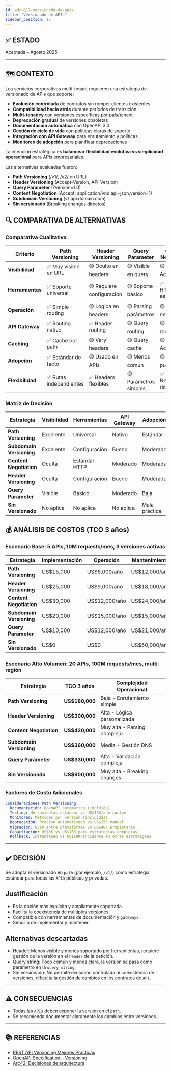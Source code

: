 ```yaml
---
id: adr-017-versionado-de-apis
title: "Versionado de APIs"
sidebar_position: 17
---
```


## ✅ ESTADO

Aceptada – Agosto 2025

---

## 🗺️ CONTEXTO

Los servicios corporativos multi-tenant requieren una estrategia de versionado de APIs que soporte:

- **Evolución controlada** de contratos sin romper clientes existentes
- **Compatibilidad hacia atrás** durante períodos de transición
- **Multi-tenancy** con versiones específicas por país/tenant
- **Deprecación gradual** de versiones obsoletas
- **Documentación automática** con OpenAPI 3.0
- **Gestión de ciclo de vida** con políticas claras de soporte
- **Integración con API Gateway** para enrutamiento y políticas
- **Monitoreo de adopción** para planificar deprecaciones

La intención estratégica es **balancear flexibilidad evolutiva vs simplicidad operacional** para APIs empresariales.

Las alternativas evaluadas fueron:

- **Path Versioning** (/v1/, /v2/ en URL)
- **Header Versioning** (Accept-Version, API-Version)
- **Query Parameter** (?version=1.0)
- **Content Negotiation** (Accept: application/vnd.api+json;version=1)
- **Subdomain Versioning** (v1.api.domain.com)
- **Sin versionado** (Breaking changes directos)

## 🔍 COMPARATIVA DE ALTERNATIVAS

### Comparativa Cualitativa

| Criterio | Path Versioning | Header Versioning | Query Parameter | Content Negotiation | Subdomain | Sin Versionado |
|----------|-----------------|-------------------|-----------------|---------------------|-----------|----------------|
| **Visibilidad** | ✅ Muy visible en URL | 🟡 Oculto en headers | 🟡 Visible en query | 🟡 Oculto en Accept | ✅ Visible en subdomain | ❌ Invisible |
| **Herramientas** | ✅ Soporte universal | 🟡 Requiere configuración | 🟡 Soporte básico | ✅ Soporte HTTP estándar | 🟡 Configuración DNS | ❌ Sin soporte |
| **Operación** | ✅ Simple routing | 🟡 Lógica en headers | 🟡 Parsing parámetros | 🟡 Content negotiation | 🟡 Gestión DNS | ✅ Sin complejidad |
| **API Gateway** | ✅ Routing nativo | ✅ Header routing | 🟡 Query routing | 🟡 Content routing | ✅ Subdomain routing | ❌ Sin routing |
| **Caching** | ✅ Cache por path | 🟡 Vary headers | 🟡 Query cache | 🟡 Vary Accept | ✅ Cache por subdomain | ✅ Cache simple |
| **Adopción** | ✅ Estándar de facto | 🟡 Usado en APIs | 🟡 Menos común | 🟡 REST puro | 🟡 Menos común | ❌ Mala práctica |
| **Flexibilidad** | ✅ Rutas independientes | ✅ Headers flexibles | 🟡 Parámetros simples | ✅ Negociación rica | 🟡 Subdominios fijos | ❌ Sin flexibilidad |

### Matriz de Decisión

| Estrategia | Visibilidad | Herramientas | API Gateway | Adopción | Recomendación |
|------------|-------------|--------------|-------------|-----------|---------------|
| **Path Versioning** | Excelente | Universal | Nativo | Estándar | ✅ **Seleccionada** |
| **Subdomain Versioning** | Excelente | Configuración | Bueno | Moderada | 🟡 Alternativa |
| **Content Negotiation** | Oculta | Estándar HTTP | Moderado | Moderada | 🟡 Considerada |
| **Header Versioning** | Oculta | Configuración | Bueno | Moderada | 🟡 Considerada |
| **Query Parameter** | Visible | Básico | Moderado | Baja | ❌ Descartada |
| **Sin Versionado** | No aplica | No aplica | No aplica | Mala práctica | ❌ Descartada |

## 💰 ANÁLISIS DE COSTOS (TCO 3 años)

### Escenario Base: 5 APIs, 10M requests/mes, 3 versiones activas

| Estrategia | Implementación | Operación | Mantenimiento | TCO 3 años |
|------------|----------------|-----------|---------------|------------|
| **Path Versioning** | US$15,000 | US$6,000/año | US$12,000/año | **US$69,000** |
| **Header Versioning** | US$25,000 | US$9,000/año | US$18,000/año | **US$106,000** |
| **Content Negotiation** | US$30,000 | US$12,000/año | US$24,000/año | **US$138,000** |
| **Subdomain Versioning** | US$20,000 | US$15,000/año | US$15,000/año | **US$110,000** |
| **Query Parameter** | US$10,000 | US$12,000/año | US$21,000/año | **US$109,000** |
| **Sin Versionado** | US$0 | US$0 | US$50,000/año | **US$150,000** |

### Escenario Alto Volumen: 20 APIs, 100M requests/mes, multi-región

| Estrategia | TCO 3 años | Complejidad Operacional |
|------------|------------|------------------------|
| **Path Versioning** | **US$180,000** | Baja - Enrutamiento simple |
| **Header Versioning** | **US$300,000** | Alta - Lógica personalizada |
| **Content Negotiation** | **US$420,000** | Muy alta - Parsing complejo |
| **Subdomain Versioning** | **US$360,000** | Media - Gestión DNS |
| **Query Parameter** | **US$330,000** | Alta - Validación compleja |
| **Sin Versionado** | **US$900,000** | Muy alta - Breaking changes |

### Factores de Costo Adicionales

```yaml
Consideraciones Path Versioning:
  Documentación: OpenAPI automática (incluida)
  Testing: Herramientas estándar vs US$15K/año custom
  Monitoreo: Métricas por versión (incluidas)
  Deprecación: Proceso automatizado vs US$25K manual
  Migración: US$0 entre plataformas vs US$40K propietario
  Capacitación: US$3K vs US$15K para estrategias complejas
  Rollback: Instantáneo vs US$10K/incidente en otras estrategias
```

---

## ✔️ DECISIÓN

Se adopta el versionado en `path` (por ejemplo, `/v1/`) como estrategia estándar para todas las `APIs` públicas y privadas.

## Justificación

- Es la opción más explícita y ampliamente soportada.
- Facilita la coexistencia de múltiples versiones.
- Compatible con herramientas de documentación y `gateways`.
- Sencillo de implementar y mantener.

## Alternativas descartadas

- Header: Menos visible y menos soportado por herramientas, requiere gestión de la versión en el `header` de la petición.
- Query string: Poco común y menos claro, la versión se pasa como parámetro en la `query string`.
- Sin versionado: No permite evolución controlada ni coexistencia de versiones, dificulta la gestión de cambios en los contratos de `API`.

---

## ⚠️ CONSECUENCIAS

- Todas las `APIs` deben exponer la versión en el `path`.
- Se recomienda documentar claramente los cambios entre versiones.

---

## 📚 REFERENCIAS

- [REST API Versioning Mejores Prácticas](https://restfulapi.net/versioning/)
- [OpenAPI Specification – Versioning](https://swagger.io/docs/specification/api-host-and-base-path/)
- [Arc42: Decisiones de arquitectura](https://arc42.org/decision/)
